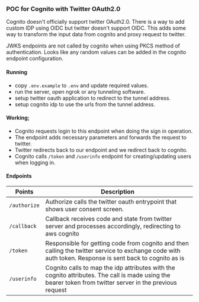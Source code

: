 ### POC for Cognito with Twitter OAuth2.0

Cognito doesn't officially support twitter OAuth2.0.
There is a way to add custom IDP using OIDC but twitter doesn't support OIDC.
This adds some way to transform the input data from cognito and proxy request to twitter.

JWKS endpoints are not called by cognito when using PKCS method of authentication.
Looks like any random values can be added in the cognito endpoint configuration.

#### Running

- copy `.env.example` to `.env` and update required values.
- run the server, open ngrok or any tunneling software.
- setup twitter oauth application to redirect to the tunnel address.
- setup cognito idp to use the urls from the tunnel address.

#### Working;

- Cognito requests login to this endpoint when doing the sign in operation.
- The endpoint adds necessary parameters and forwards the request to twitter.
- Twitter redirects back to our endpoint and we redirect back to cognito.
- Cognito calls `/token` and `/userinfo` endpoint for creating/updating users when logging in.

#### Endpoints

| Points       | Description                                                                                                                                              |
| ------------ | -------------------------------------------------------------------------------------------------------------------------------------------------------- |
| `/authorize` | Authorize calls the twitter oauth entrypoint that shows user consent screen.                                                                             |
| `/callback`  | Callback receives code and state from twitter server and processes accordingly, redirecting to aws cognito                                               |
| `/token`     | Responsible for getting code from cognito and then calling the twitter service to exchange code with auth token. Response is sent back to cognito as is  |
| `/userinfo`  | Cognito calls to map the idp attributes with the cognito attributes. The call is made using the bearer token from twitter server in the previous request |
